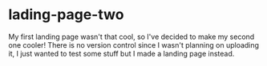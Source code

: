 # lading-page-two
My first landing page wasn't that cool, so I've decided to make my second one cooler! There is no version control since I wasn't planning on uploading it, I just wanted to test some stuff but I made a landing page instead.
